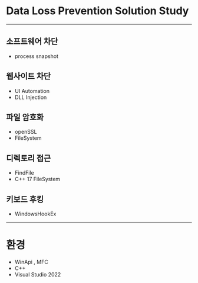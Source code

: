# Data Loss Prevention Solution Study
---
## 소프트웨어 차단
* process snapshot
## 웹사이트 차단
* UI Automation
* DLL Injection
## 파일 암호화
* openSSL
* FileSystem
## 디렉토리 접근
* FindFile 
* C++ 17 FileSystem
## 키보드 후킹
* WindowsHookEx
---

# 환경
* WinApi , MFC
* C++
* Visual Studio 2022
